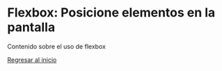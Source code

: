 # Flexbox: Posicione elementos en la pantalla

Contenido sobre el uso de flexbox

[Regresar al inicio](../README.md)